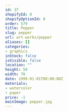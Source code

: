 ```yaml
---
id: 37
shopifyId: 0
shopifyOptionId: 0
order: 579
title: Pepper
slug: pepper
url: art-works/pepper
aliases: []
categories:
- graphics
inStock: false
isVisible: false
location: ""
height: 50
width: 70
date: 1999-01-01T00:00:00Z
materials:
- watercolor
- paper
price: -1
mainImage: pepper.jpg
---
```

